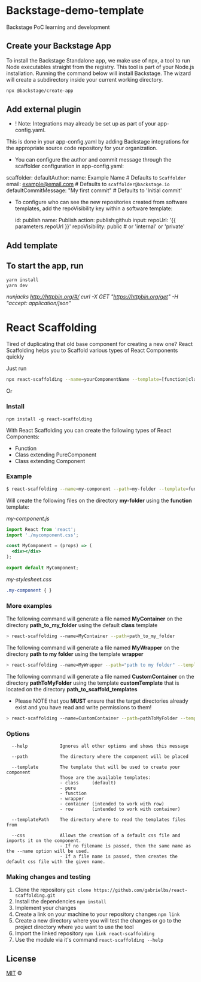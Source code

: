 # Backstage-demo-template

Backstage PoC learning and development

## Create your Backstage App

To install the Backstage Standalone app, we make use of npx, a tool to run Node executables straight from the registry. This tool is part of your Node.js installation. Running the command below will install Backstage. The wizard will create a subdirectory inside your current working directory.

```sh
npx @backstage/create-app
```

## Add external plugin 

- ! Note: Integrations may already be set up as part of your app-config.yaml.

This is done in your app-config.yaml by adding Backstage integrations for the appropriate source code repository for your organization.


- You can configure the author and commit message through the scaffolder configuration in app-config.yaml:

scaffolder:
  defaultAuthor:
    name: Example Name # Defaults to `Scaffolder`
    email: example@email.com # Defaults to `scaffolder@backstage.io`
  defaultCommitMessage: "My first commit" # Defaults to 'Initial commit'

- To configure who can see the new repositories created from software templates, add the repoVisibility key within a software template:

  id: publish
  name: Publish
  action: publish:github
  input:
    repoUrl: '{{ parameters.repoUrl }}'
    repoVisibility: public # or 'internal' or 'private'

## Add template

## To start the app, run

```sh
yarn install
yarn dev
```





*nunjacks*
*<http://httpbin.org/#/>*
*curl -X GET "https://httpbin.org/get" -H "accept: application/json"*


# React Scaffolding

Tired of duplicating that old base component for creating a new one? React Scaffolding helps you to Scaffold various types of React Components quickly

Just run

```bash
npx react-scaffolding --name=yourComponentName --template=[function|class|pure]
```

Or

### Install
```
npm install -g react-scaffolding
```

With React Scaffolding you can create the following types of React Components:

- Function
- Class extending PureComponent
- Class extending Component

### Example
```bash
$ react-scaffolding --name=my-component --path=my-folder --template=function --css my-stylesheet
```

Will create the following files on the directory **my-folder** using the **function** template:

*my-component.js*
```jsx harmony
import React from 'react';
import './mycomponent.css';

const MyComponent = (props) => (
  <div></div>
);

export default MyComponent;
```

*my-stylesheet.css*

```css
.my-component { }
```

### More examples
The following command will generate a file named **MyContainer** on the directory **path_to_my_folder** using the default **class** template
```bash
> react-scaffolding --name=MyContainer --path=path_to_my_folder
```
The following command will generate a file named **MyWrapper** on the directory **path to my folder** using the template **wrapper**
```bash
> react-scaffolding --name=MyWrapper --path="path to my folder" --template=wrapper
```
The following command will generate a file named **CustomContainer** on the directory **pathToMyFolder** using the template **customTemplate** that is located on the directory **path_to_scaffold_templates**  
- Please NOTE that you **MUST** ensure that the target directories already exist and you have read and write permissions to them!
```bash
> react-scaffolding --name=CustomContainer --path=pathToMyFolder --template=customTemplate --templatePath path_to_scaffold_templates
```

### Options

```text
  --help            Ignores all other options and shows this message

  --path            The directory where the component will be placed

  --template        The template that will be used to create your component
                    Those are the available templates:
                    - class     (default)
                    - pure
                    - function
                    - wrapper
                    - container (intended to work with row)
                    - row       (intended to work with container)

  --templatePath    The directory where to read the templates files from

  --css             Allows the creation of a default css file and imports it on the component.
                    - If no filename is passed, then the same name as the --name option will be used.
                    - If a file name is passed, then creates the default css file with the given name.
```

### Making changes and testing
1. Clone the repository `git clone https://github.com/gabrielbs/react-scaffolding.git`
2. Install the dependencies `npm install`
3. Implement your changes
4. Create a link on your machine to your repository changes `npm link`
5. Create a new directory where you will test the changes or go to the project directory where you want to use the tool
6. Import the linked repository `npm link react-scaffolding`
7. Use the module via it's command `react-scaffolding --help`

## License
[MIT](http://opensource.org/licenses/MIT) ©
